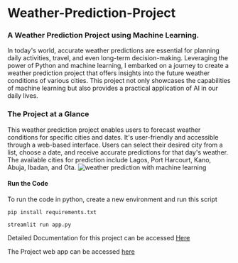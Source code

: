 # Weather-Prediction-Project
### A Weather Prediction Project using Machine Learning.

In today's world, accurate weather predictions are essential for planning daily activities, travel, and even long-term decision-making. Leveraging the power of Python and machine learning, I embarked on a journey to create a weather prediction project that offers insights into the future weather conditions of various cities. This project not only showcases the capabilities of machine learning but also provides a practical application of AI in our daily lives.

### The Project at a Glance
This weather prediction project enables users to forecast weather conditions for specific cities and dates. It's user-friendly and accessible through a web-based interface. Users can select their desired city from a list, choose a date, and receive accurate predictions for that day's weather. The available cities for prediction include Lagos, Port Harcourt, Kano, Abuja, Ibadan, and Ota.
![weather prediction with machine learning](https://d111rsej61zl1r.cloudfront.net/projects/39da072e-fd90-4b6b-ab2c-5619742f8278/Streamlit%20-%20Google%20Chrome%202023-09-26%2022-44-04.gif)

#### Run the Code
To run the code in python, create a new environment and run this script
```
pip install requirements.txt

streamlit run app.py
```

Detailed Documentation for this project can be accessed [Here](https://www.nodexihub.com/project?sk=USER%23dcd49241-3f22-4c00-8f8a-a26f1c9d4fc0%23PROJECT%2339da072e-fd90-4b6b-ab2c-5619742f8278)

The Project web app can be accessed [here](https://weather-prediction.streamlit.app/)
